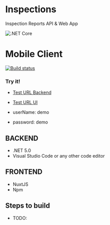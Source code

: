 # Inspections
Inspection Reports API & Web App

![.NET Core](https://github.com/ivaneliasoo/Inspections/workflows/.NET%20Core/badge.svg)

# Mobile Client
[![Build status](https://build.appcenter.ms/v0.1/apps/c0aef46b-14ea-490f-aac3-f99e4e1f6b3b/branches/dev/badge)](https://appcenter.ms)

### Try it!
- [Test URL Backend](https://inspectionsscb.azurewebsites.net/index.html)
- [Test URL UI](https://cs7c5b6c6297fa7x4968xaea.z21.web.core.windows.net/)

- userName: demo
- password: demo

BACKEND
----------
- .NET 5.0
- Visual Studio Code or any other code editor

FRONTEND
----------
- NuxtJS
- Npm

Steps to build
---
- TODO:

